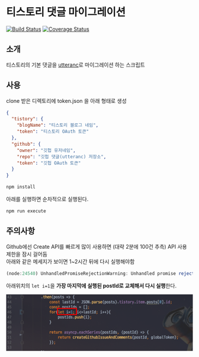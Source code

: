 # 티스토리 댓글 마이그레이션 

[![Build Status](https://travis-ci.org/jojoldu/comments-migration.svg?branch=master)](https://travis-ci.org/jojoldu/comments-migration) [![Coverage Status](https://coveralls.io/repos/github/jojoldu/comments-migration/badge.svg?branch=master)](https://coveralls.io/github/jojoldu/comments-migration?branch=master)

## 소개

티스토리의 기본 댓글을 [utteranc](https://utteranc.es/)로 마이그레이션 하는 스크립트


## 사용

clone 받은 디렉토리에 token.json 을 아래 형태로 생성
 
```json
{
  "tistory": {
    "blogName": "티스토리 블로그 네임",
    "token": "티스토리 OAuth 토큰"
  },
  "github": {
    "owner": "깃헙 유저네임",
    "repo": "깃헙 댓글(utteranc) 저장소",
    "token": "깃헙 OAuth 토큰"
  }
}
```


```bash
npm install
```

아래를 실행하면 순차적으로 실행된다.
```bash
npm run execute
```

## 주의사항

Github에선 Create API를 빠르게 많이 사용하면 (대략 2분에 100건 추측) API 사용 제한을 잠시 걸어둠  
아래와 같은 메세지가 보이면 1~2시간 뒤에 다시 실행해야함

```javascript
(node:24540) UnhandledPromiseRejectionWarning: Unhandled promise rejection (rejection id: 1): StatusCodeError: 403 - {"message":"You have triggered an abuse detection mechanism and have been temporarily blocked from content creation. Please retry your request again later.","documentation_url":"https://developer.github.com/v3/#abuse-rate-limits"}
```

아래위치의 ```let i=1```을 **가장 마지막에 실행된 postId로 교체해서 다시 실행**한다.

![index변경](./images/index변경.png)